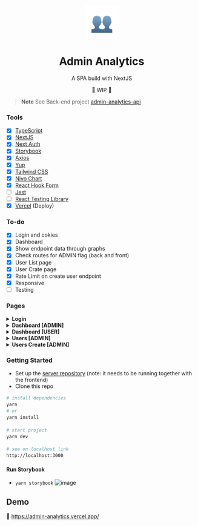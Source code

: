 <div align="center">
    <img width="90" src="public/img/profile-share.png" />
</div>

<h1 align="center">Admin Analytics</h1>

<p align="center">A SPA build with NextJS</p>

<p align="center">🚧 WIP 🚧</p> 

> **Note**
> See Back-end project [admin-analytics-api](https://github.com/biantris/admin-analytics-api)

### Tools

- [x] [TypeScript](https://www.typescriptlang.org/)
- [x] [NextJS](https://nextjs.org/)
- [x] [Next Auth](https://next-auth.js.org/)
- [x] [Storybook](https://storybook.js.org/)
- [x] [Axios](https://axios-http.com/)
- [x] [Yup](https://github.com/jquense/yup)
- [x] [Tailwind CSS](https://tailwindcss.com/)
- [x] [Nivo Chart](https://nivo.rocks/)
- [x] [React Hook Form](https://react-hook-form.com/)
- [ ] [Jest](https://jestjs.io/)
- [ ] [React Testing Library](https://testing-library.com/)
- [x] [Vercel](https://vercel.com/) (Deploy)

### To-do
- [x] Login and cokies
- [x] Dashboard
- [x] Show endpoint data through graphs
- [x] Check routes for ADMIN flag (back and front)
- [x] User List page
- [x] User Crate page
- [x] Rate Limit on create user endpoint
- [x] Responsive
- [ ] Testing

### Pages

<details>
<summary><b>Login</b></summary>

![image](https://user-images.githubusercontent.com/65451957/224522618-a014f88a-f0bd-4ba0-a71b-3b4b1a727634.png)

</summary>
</details>

<details>
<summary><b>Dashboard [ADMIN]</b></summary>

![image](https://user-images.githubusercontent.com/65451957/224522640-91906b84-3ba6-4657-a994-a19807c60b59.png)

</summary>
</details>

<details>
<summary><b>Dashboard [USER]</b></summary>

![image](https://user-images.githubusercontent.com/65451957/224522747-8c7ad068-142b-4ca7-b96b-879a8d5f4956.png)

</summary>
</details>

<details>
<summary><b>Users [ADMIN]</b></summary>

![image](https://user-images.githubusercontent.com/65451957/224522685-48992ba9-2a68-422f-8b4b-26d9668a668e.png)

</summary>
</details>

<details>
<summary><b>Users Create [ADMIN]</b></summary>

![image](https://user-images.githubusercontent.com/65451957/224522700-433012b8-a157-4bc2-a351-2ad03f64c875.png)

</summary>
</details>

### Getting Started

- Set up the [server repository](https://github.com/biantris/admin-analytics-api) (note: it needs to be running together with the frontend)
- Clone this repo

```sh
# install dependencies
yarn
# or
yarn install

# start project
yarn dev

# see on localhost link
http://localhost:3000
```

#### Run Storybook
- `yarn storybook`
![image](https://user-images.githubusercontent.com/65451957/224513497-848b3560-a4a6-4cb7-81d3-bf3f1030f22e.png)

## Demo

🔗 https://admin-analytics.vercel.app/
